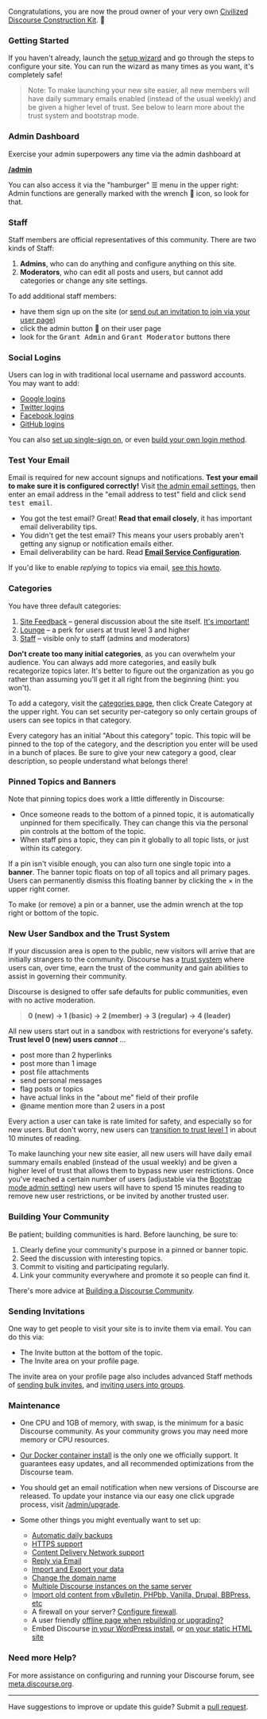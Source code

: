 Congratulations, you are now the proud owner of your very own [Civilized Discourse Construction Kit](https://www.discourse.org). :hatching_chick:

### Getting Started

If you haven't already, launch the [setup wizard](/wizard) and go through the steps to configure your site. You can run the wizard as many times as you want, it's completely safe!

> Note: To make launching your new site easier, all new members will have daily summary emails enabled (instead of the usual weekly) and be given a higher level of trust. See below to learn more about the trust system and bootstrap mode.

### Admin Dashboard

Exercise your admin superpowers any time via the admin dashboard at

[**/admin**](/admin)

You can also access it via the "hamburger" <kbd>☰</kbd> menu in the upper right: Admin functions are generally marked with the wrench :wrench:  icon, so look for that.

### Staff

Staff members are official representatives of this community. There are two kinds of Staff:

1. **Admins**, who can do anything and configure anything on this site.
2. **Moderators**, who can edit all posts and users, but cannot add categories or change any site settings.

To add additional staff members:

- have them sign up on the site (or [send out an invitation to join via your user page](/my/invited))
- click the admin button :wrench: on their user page
- look for the <kbd>Grant Admin</kbd> and <kbd>Grant Moderator</kbd> buttons there

### Social Logins

Users can log in with traditional local username and password accounts. You may want to add:

- [Google logins](https://meta.discourse.org/t/configuring-google-oauth2-login-for-discourse/15858)
- [Twitter logins](https://meta.discourse.org/t/configuring-twitter-login-for-discourse/13395)
- [Facebook logins](https://meta.discourse.org/t/configuring-facebook-login-for-discourse/13394)
- [GitHub logins](https://meta.discourse.org/t/configuring-github-login-for-discourse/13745)

You can also [set up single-sign on](https://meta.discourse.org/t/official-single-sign-on-for-discourse/13045), or even [build your own login method](https://meta.discourse.org/t/login-to-discourse-with-custom-oauth2-provider/14717).

### Test Your Email

Email is required for new account signups and notifications. **Test your email to make sure it is configured correctly!**  Visit [the admin email settings](/admin/email), then enter an email address in the "email address to test" field and click <kbd>send test email</kbd>.

- You got the test email? Great! **Read that email closely**, it has important email deliverability tips.
- You didn't get the test email? This means your users probably aren't getting any signup or notification emails either.
- Email deliverability can be hard. Read [**Email Service Configuration**](https://github.com/discourse/discourse/blob/main/docs/INSTALL-email.md).

If you'd like to enable *replying* to topics via email, [see this howto](https://meta.discourse.org/t/set-up-reply-via-email-support/14003).

### Categories

You have three default categories:

1. [Site Feedback](/category/site-feedback) – general discussion about the site itself. [It's important!](https://meta.discourse.org/t/5249)
2. [Lounge](/category/lounge) – a perk for users at trust level 3 and higher
3. [Staff](/category/staff) – visible only to staff (admins and moderators)

**Don't create too many initial categories**, as you can overwhelm your audience. You can always add more categories, and easily bulk recategorize topics later. It's better to figure out the organization as you go rather than assuming you'll get it all right from the beginning (hint: you won't).

To add a category, visit the [categories page](/categories), then click Create Category at the upper right. You can set security per-category so only certain groups of users can see topics in that category.

Every category has an initial "About this category" topic. This topic will be pinned to the top of the category, and the description you enter will be used in a bunch of places. Be sure to give your new category a good, clear description, so people understand what belongs there!

### Pinned Topics and Banners

Note that pinning topics does work a little differently in Discourse:

- Once someone reads to the bottom of a pinned topic, it is automatically unpinned for them specifically. They can change this via the personal pin controls at the bottom of the topic.
- When staff pins a topic, they can pin it globally to all topic lists, or just within its category.

If a pin isn't visible enough, you can also turn one single topic into a **banner**. The banner topic floats on top of all topics and all primary pages. Users can permanently dismiss this floating banner by clicking the &times; in the upper right corner.

To make (or remove) a pin or a banner, use the admin wrench at the top right or bottom of the topic.

### New User Sandbox and the Trust System

If your discussion area is open to the public, new visitors will arrive that are initially strangers to the community. Discourse has a [trust system](https://blog.discourse.org/2018/06/understanding-discourse-trust-levels/) where users can, over time, earn the trust of the community and gain abilities to assist in governing their community.

Discourse is designed to offer safe defaults for public communities, even with no active moderation.

> **0 (new) &rarr; 1 (basic) &rarr; 2 (member) &rarr; 3 (regular) &rarr; 4 (leader)**

All new users start out in a sandbox with restrictions for everyone's safety. **Trust level 0 (new) users _cannot_** &hellip;

- post more than 2 hyperlinks
- post more than 1 image
- post file attachments
- send personal messages
- flag posts or topics
- have actual links in the "about me" field of their profile
- @name mention more than 2 users in a post

Every action a user can take is rate limited for safety, and especially so for new users. But don't worry, new users can [transition to trust level 1](https://blog.discourse.org/2018/06/understanding-discourse-trust-levels/) in about 10 minutes of reading.

To make launching your new site easier, all new users will have daily email summary emails enabled (instead of the usual weekly) and be given a higher level of trust that allows them to bypass new user restrictions. Once you've reached a certain number of users (adjustable via the [Bootstrap mode admin setting](/admin/site_settings/category/all_results?filter=bootstrap)) new users will have to spend 15 minutes reading to remove new user restrictions, or be invited by another trusted user.

### Building Your Community

Be patient; building communities is hard. Before launching, be sure to:

1. Clearly define your community's purpose in a pinned or banner topic.
2. Seed the discussion with interesting topics.
3. Commit to visiting and participating regularly.
4. Link your community everywhere and promote it so people can find it.

There's more advice at [Building a Discourse Community](https://blog.discourse.org/2014/08/building-a-discourse-community/).

### Sending Invitations

One way to get people to visit your site is to invite them via email. You can do this via:

- The Invite button at the bottom of the topic.
- The Invite area on your profile page.

The invite area on your profile page also includes advanced Staff methods of [sending bulk invites](https://meta.discourse.org/t/sending-bulk-user-invites/16468), and [inviting users into groups](https://meta.discourse.org/t/invite-individual-users-to-a-group/15544).

### Maintenance

- One CPU and 1GB of memory, with swap, is the minimum for a basic Discourse community. As your community grows you may need more memory or CPU resources.

- [Our Docker container install](https://github.com/discourse/discourse/blob/main/docs/INSTALL.md) is the only one we officially support. It guarantees easy updates, and all recommended optimizations from the Discourse team.

- You should get an email notification when new versions of Discourse are released. To update your instance via our easy one click upgrade process, visit [/admin/upgrade](/admin/upgrade).

- Some other things you might eventually want to set up:
   - [Automatic daily backups](https://meta.discourse.org/t/configure-automatic-backups-for-discourse/14855)
   - [HTTPS support](https://meta.discourse.org/t/allowing-ssl-for-your-discourse-docker-setup/13847)
   - [Content Delivery Network support](https://meta.discourse.org/t/enable-a-cdn-for-your-discourse/14857)
   - [Reply via Email](https://meta.discourse.org/t/set-up-reply-via-email-support/14003)
   - [Import and Export your data](https://meta.discourse.org/t/move-your-discourse-instance-to-a-different-server/15721)
   - [Change the domain name](https://meta.discourse.org/t/how-do-i-change-the-domain-name/16098)
   - [Multiple Discourse instances on the same server](https://meta.discourse.org/t/multisite-configuration-with-docker/14084)
   - [Import old content from vBulletin, PHPbb, Vanilla, Drupal, BBPress, etc](https://github.com/discourse/discourse/tree/main/script/import_scripts)
   - A firewall on your server? [Configure firewall](https://meta.discourse.org/t/configure-a-firewall-for-discourse/20584).
   - A user friendly [offline page when rebuilding or upgrading?](https://meta.discourse.org/t/adding-an-offline-page-when-rebuilding/45238)
   - Embed Discourse [in your WordPress install](https://github.com/discourse/wp-discourse), or [on your static HTML site](https://meta.discourse.org/t/embedding-discourse-comments-via-javascript/31963)

### Need more Help?

For more assistance on configuring and running your Discourse forum, see [meta.discourse.org](https://meta.discourse.org).

----

Have suggestions to improve or update this guide? Submit a [pull request](https://github.com/discourse/discourse/blob/main/docs/ADMIN-QUICK-START-GUIDE.md).
